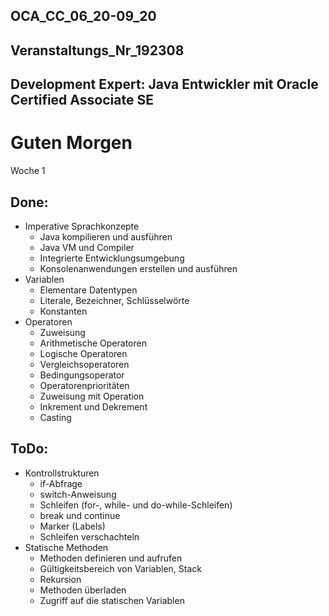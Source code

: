 ## OCA_CC_06_20-09_20
## Veranstaltungs_Nr_192308
## Development Expert: Java Entwickler mit Oracle Certified Associate SE

# Guten Morgen

Woche 1

## Done:
- Imperative Sprachkonzepte
    - Java kompilieren und ausführen
     - Java VM und Compiler
     - Integrierte Entwicklungsumgebung
     - Konsolenanwendungen erstellen und ausführen
- Variablen
     - Elementare Datentypen
     - Literale, Bezeichner, Schlüsselwörte
     - Konstanten
- Operatoren
     - Zuweisung
     - Arithmetische Operatoren
     - Logische Operatoren
     - Vergleichsoperatoren
     - Bedingungsoperator
     - Operatorenprioritäten
     - Zuweisung mit Operation
     - Inkrement und Dekrement
     - Casting
     
## ToDo:
- Kontrollstrukturen
     - if-Abfrage
     - switch-Anweisung
     - Schleifen (for-, while- und do-while-Schleifen)
     - break und continue
     - Marker (Labels)
     - Schleifen verschachteln
- Statische Methoden
     - Methoden definieren und aufrufen
     - Gültigkeitsbereich von Variablen, Stack
     - Rekursion
     - Methoden überladen
     - Zugriff auf die statischen Variablen
